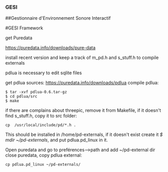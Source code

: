 ### GESI
##Gestionnaire d'Environnement Sonore Interactif

#GESI Framework

get Puredata

https://puredata.info/downloads/pure-data

install recent version and keep a track of m_pd.h and s_stuff.h 
to compile externals

pdlua is necessary to edit sqlite files

get pdlua sources:
https://puredata.info/downloads/pdlua
compile pdlua:
```
$ tar -xvf pdlua-0.6.tar-gz
$ cd pdlua/src
$ make
```
if there are complains about threepic, remove it from Makefile,
if it doesn't find s_stuff.h, copy it to src folder:
```
cp  /usr/local/include/pd/*.h .
```
This should be installed in /home/pd-externals, if it doesn't exist create it *$ mdir ~/pd-externals*, 
and put pdlua.pd_linux in it.

Open puredata and go to preférences-->path and add ~/pd-external dir
close puredata, copy pdlua external:

```
cp pdlua.pd_linux ~/pd-externals/
```



